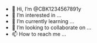 - 👋 Hi, I’m @CBK1234567891y
- 👀 I’m interested in ...
- 🌱 I’m currently learning ...
- 💞️ I’m looking to collaborate on ...
- 📫 How to reach me ...

<!---
CBK1234567891y/CBK1234567891y is a ✨ special ✨ repository because its `README.md` (this file) appears on your GitHub profile.
You can click the Preview link to take a look at your changes.
--->
